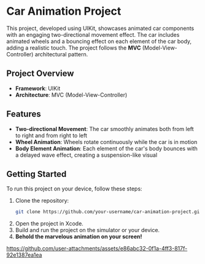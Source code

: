 # Car Animation Project

This project, developed using UIKit, showcases animated car components with an engaging two-directional movement effect. The car includes animated wheels and a bouncing effect on each element of the car body, adding a realistic touch. The project follows the **MVC** (Model-View-Controller) architectural pattern.

## Project Overview

- **Framework**: UIKit
- **Architecture**: MVC (Model-View-Controller)


## Features

- **Two-directional Movement**: The car smoothly animates both from left to right and from right to left
- **Wheel Animation**: Wheels rotate continuously while the car is in motion
- **Body Element Animation**: Each element of the car's body bounces with a delayed wave effect, creating a suspension-like visual

## Getting Started

To run this project on your device, follow these steps:

1. Clone the repository:
   ```bash
   git clone https://github.com/your-username/car-animation-project.git
   ```
2. Open the project in Xcode.
3. Build and run the project on the simulator or your device.
4. **Behold the marvelous animation on your screen!**

https://github.com/user-attachments/assets/e86abc32-0f1a-4ff3-817f-92e1387ea1ea
